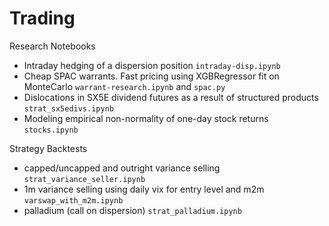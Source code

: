 # Trading

Research Notebooks
- Intraday hedging of a dispersion position <code>intraday-disp.ipynb</code>
- Cheap SPAC warrants. Fast pricing using XGBRegressor fit on MonteCarlo <code>warrant-research.ipynb</code> and <code>spac.py</code>
- Dislocations in SX5E dividend futures as a result of structured products <code>strat_sx5edivs.ipynb</code>
- Modeling empirical non-normality of one-day stock returns <code>stocks.ipynb</code>

Strategy Backtests
- capped/uncapped and outright variance selling <code>strat_variance_seller.ipynb</code>
- 1m variance selling using daily vix for entry level and m2m <code>varswap_with_m2m.ipynb</code>  
- palladium (call on dispersion) <code>strat_palladium.ipynb</code>

